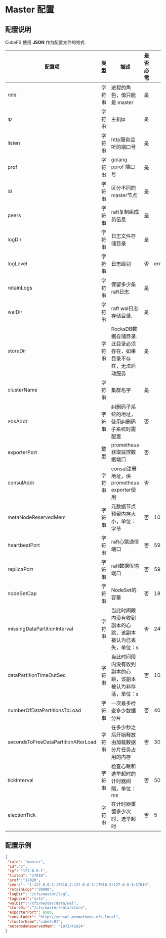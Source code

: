 # Master 配置
## 配置说明

CubeFS 使用 **JSON** 作为配置文件的格式.

| 配置项                                 | 类型  | 描述                                   | 是否必需 | 默认值        |
|-------------------------------------|-----|--------------------------------------|------|------------|
| role                                | 字符串 | 进程的角色，值只能是 master                    | 是    |            |
| ip                                  | 字符串 | 主机ip                                 | 是    |            |
| listen                              | 字符串 | http服务监听的端口号                         | 是    |            |
| prof                                | 字符串 | golang pprof 端口号                     | 是    |            |
| id                                  | 字符串 | 区分不同的master节点                        | 是    |            |
| peers                               | 字符串 | raft复制组成员信息                          | 是    |            |
| logDir                              | 字符串 | 日志文件存储目录                             | 是    |            |
| logLevel                            | 字符串 | 日志级别                                 | 否    | error      |
| retainLogs                          | 字符串 | 保留多少条raft日志.                         | 是    |            |
| walDir                              | 字符串 | raft wal日志存储目录.                      | 是    |            |
| storeDir                            | 字符串 | RocksDB数据存储目录.此目录必须存在，如果目录不存在，无法启动服务 | 是    |            |
| clusterName                         | 字符串 | 集群名字                                 | 是    |            |
| ebsAddr                             | 字符串 | 纠删码子系统的地址，使用纠删码子系统时需配置               | 否    |            |
| exporterPort                        | 整型  | prometheus获取监控数据端口                   | 否    |            |
| consulAddr                          | 字符串 | consul注册地址，供prometheus exporter使用    | 否    |            |
| metaNodeReservedMem                 | 字符串 | 元数据节点预留内存大小，单位：字节                    | 否    | 1073741824 |
| heartbeatPort                       | 字符串 | raft心跳通信端口                           | 否    | 5901       |
| replicaPort                         | 字符串 | raft数据传输端口                           | 否    | 5902       |
| nodeSetCap                          | 字符串 | NodeSet的容量                           | 否    | 18         |
| missingDataPartitionInterval        | 字符串 | 当此时间段内没有收到副本的心跳，该副本被认为已丢失，单位：s       | 否    | 24h        |
| dataPartitionTimeOutSec             | 字符串 | 当此时间段内没有收到副本的心跳，该副本被认为非存活，单位：s       | 否    | 10min      |
| numberOfDataPartitionsToLoad        | 字符串 | 一次最多检查多少数据分片                         | 否    | 40         |
| secondsToFreeDataPartitionAfterLoad | 字符串 | 在多少秒之后开始释放由加载数据分片任务占用的内存             | 否    | 300        |
| tickInterval                        | 字符串 | 检查心跳和选举超时的计时器间隔，单位：ms                | 否    | 500        |
| electionTick                        | 字符串 | 在计时器重置多少次时，选举超时                      | 否    | 5          |

## 配置示例

``` json
{
 "role": "master",
 "id":"1",
 "ip": "127.0.0.1",
 "listen": "17010",
 "prof":"17020",
 "peers": "1:127.0.0.1:17010,2:127.0.0.2:17010,3:127.0.0.3:17010",
 "retainLogs":"20000",
 "logDir": "/cfs/master/log",
 "logLevel":"info",
 "walDir":"/cfs/master/data/wal",
 "storeDir":"/cfs/master/data/store",
 "exporterPort": 9500,
 "consulAddr": "http://consul.prometheus-cfs.local",
 "clusterName":"cubefs01",
 "metaNodeReservedMem": "1073741824"
}
```